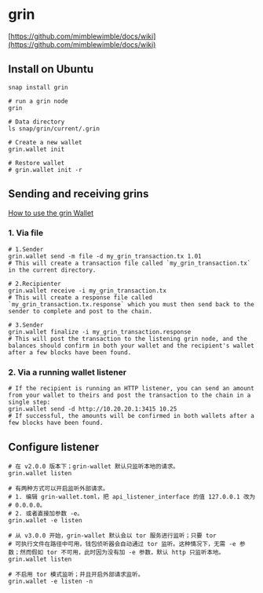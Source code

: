 # grin

[https://github.com/mimblewimble/docs/wiki](https://github.com/mimblewimble/docs/wiki)

## Install on Ubuntu

```console
snap install grin

# run a grin node
grin

# Data directory
ls snap/grin/current/.grin

# Create a new wallet
grin.wallet init

# Restore wallet
# grin.wallet init -r
```

## Sending and receiving grins

[How to use the grin Wallet](https://github.com/mimblewimble/docs/wiki/How-to-use-the-Grin-wallet)

### 1. Via file

```console
# 1.Sender
grin.wallet send -m file -d my_grin_transaction.tx 1.01
# This will create a transaction file called `my_grin_transaction.tx` in the current directory.

# 2.Recipienter
grin.wallet receive -i my_grin_transaction.tx
# This will create a response file called `my_grin_transaction.tx.response` which you must then send back to the sender to complete and post to the chain.

# 3.Sender
grin.wallet finalize -i my_grin_transaction.response
# This will post the transaction to the listening grin node, and the balances should confirm in both your wallet and the recipient's wallet after a few blocks have been found.
```

### 2. Via a running wallet listener

```console
# If the recipient is running an HTTP listener, you can send an amount from your wallet to theirs and post the transaction to the chain in a single step:
grin.wallet send -d http://10.20.20.1:3415 10.25
# If successful, the amounts will be confirmed in both wallets after a few blocks have been found.
```

## Configure listener

```console
# 在 v2.0.0 版本下；grin-wallet 默认只监听本地的请求。
grin.wallet listen

# 有两种方式可以开启监听外部请求。
# 1. 编辑 grin-wallet.toml，把 api_listener_interface 的值 127.0.0.1 改为 # 0.0.0.0。
# 2. 或者直接加参数 -e。
grin.wallet -e listen

# 从 v3.0.0 开始，grin-wallet 默认会以 tor 服务进行监听；只要 tor
# 可执行文件在路径中可用，钱包侦听器会自动通过 tor 监听。这种情况下，无需 -e 参数；然而假如 tor 不可用，此时因为没有加 -e 参数，默认 http 只监听本地。
grin.wallet listen

# 不启用 tor 模式监听；并且开启外部请求监听。
grin.wallet -e listen -n
```
